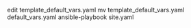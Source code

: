 edit template_default_vars.yaml
mv template_default_vars.yaml default_vars.yaml
ansible-playbook site.yaml

